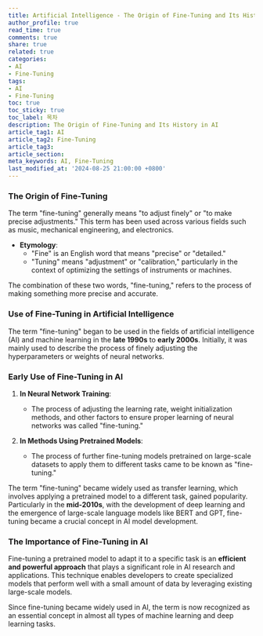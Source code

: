 ```yaml
---
title: Artificial Intelligence - The Origin of Fine-Tuning and Its History in AI
author_profile: true
read_time: true
comments: true
share: true
related: true
categories:
- AI
- Fine-Tuning
tags:
- AI
- Fine-Tuning
toc: true
toc_sticky: true
toc_label: 목차
description: The Origin of Fine-Tuning and Its History in AI
article_tag1: AI
article_tag2: Fine-Tuning
article_tag3: 
article_section: 
meta_keywords: AI, Fine-Tuning
last_modified_at: '2024-08-25 21:00:00 +0800'
---
```


### The Origin of Fine-Tuning

The term "fine-tuning" generally means "to adjust finely" or "to make precise adjustments." This term has been used across various fields such as music, mechanical engineering, and electronics.

- **Etymology**:
  - "Fine" is an English word that means "precise" or "detailed."
  - "Tuning" means "adjustment" or "calibration," particularly in the context of optimizing the settings of instruments or machines.

The combination of these two words, "fine-tuning," refers to the process of making something more precise and accurate.

### Use of Fine-Tuning in Artificial Intelligence

The term "fine-tuning" began to be used in the fields of artificial intelligence (AI) and machine learning in the **late 1990s** to **early 2000s**. Initially, it was mainly used to describe the process of finely adjusting the hyperparameters or weights of neural networks.

### Early Use of Fine-Tuning in AI

1. **In Neural Network Training**:
   - The process of adjusting the learning rate, weight initialization methods, and other factors to ensure proper learning of neural networks was called "fine-tuning."

2. **In Methods Using Pretrained Models**:
   - The process of further fine-tuning models pretrained on large-scale datasets to apply them to different tasks came to be known as "fine-tuning."

The term "fine-tuning" became widely used as transfer learning, which involves applying a pretrained model to a different task, gained popularity. Particularly in the **mid-2010s**, with the development of deep learning and the emergence of large-scale language models like BERT and GPT, fine-tuning became a crucial concept in AI model development.

### The Importance of Fine-Tuning in AI

Fine-tuning a pretrained model to adapt it to a specific task is an **efficient and powerful approach** that plays a significant role in AI research and applications. This technique enables developers to create specialized models that perform well with a small amount of data by leveraging existing large-scale models.

Since fine-tuning became widely used in AI, the term is now recognized as an essential concept in almost all types of machine learning and deep learning tasks.